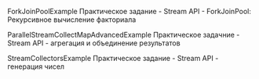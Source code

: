 ForkJoinPoolExample Практическое задание - Stream API - ForkJoinPool: Рекурсивное вычисление факториала

ParallelStreamCollectMapAdvancedExample  Практическое задачние - Stream API - агрегация и объединение результатов

StreamCollectorsExample  Практическое задание - Stream API - генерация чисел